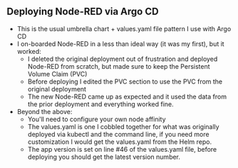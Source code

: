 ## Deploying Node-RED via Argo CD

* This is the usual umbrella chart + values.yaml file pattern I use with Argo CD
* I on-boarded Node-RED in a less than ideal way (it was my first), but it worked:
    * I deleted the original deployment out of frustration and deployed Node-RED from scratch, but made sure to keep the Persistent Volume Claim (PVC)
    * Before deploying I edited the PVC section to use the PVC from the original deployment
    * The new Node-RED came up as expected and it used the data from the prior deployment and everything worked fine. 
* Beyond the above:
    * You'll need to configure your own node affinity 
    * The values.yaml is one I cobbled together for what was originally deployed via kubectl and the command line, if you need more customization I would get the values.yaml from the Helm repo. 
    * The app version is set on line #46 of the values.yaml file, before deploying you should get the latest version number. 